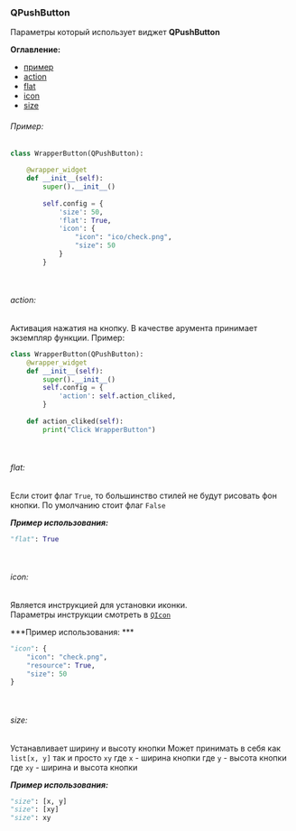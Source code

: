 ### QPushButton

Параметры который использует виджет **QPushButton**

**Оглавление:**
- [пример](#Пример)
- [action](#action)
- [flat](#flat)
- [icon](#icon)
- [size](#size)


###### Пример: 
```python
class WrapperButton(QPushButton):  
  
    @wrapper_widget  
    def __init__(self):  
        super().__init__()  
  
        self.config = {  
            'size': 50,  
            'flat': True,  
            'icon': {  
                "icon": "ico/check.png",  
                "size": 50  
            }  
        }
```


&nbsp;
###### action:
Активация нажатия на кнопку. В качестве арумента принимает экземпляр функции.
Пример:
```python
class WrapperButton(QPushButton):  
    @wrapper_widget  
    def __init__(self):  
        super().__init__()  
        self.config = {  
            'action': self.action_cliked,  
        }
	
	def action_cliked(self):  
    	print("Click WrapperButton")
```


&nbsp;
###### flat:
Если стоит флаг `True`, то большинство стилей не будут рисовать фон кнопки. По умолчанию стоит флаг `False`

***Пример использования:***
```python
"flat": True
```

&nbsp;
###### icon:
Является инструкцией для установки иконки.  
Параметры инструкции смотреть в [`QIcon`](QIcon.md)

***Пример использования: ***
```python
"icon": {
	"icon": "check.png",  
	"resource": True,  
	"size": 50
}
```

&nbsp;
###### size:
Устанавливает ширину и высоту кнопки
Может принимать в себя как `list[x, y]` так и просто `xy`
где `x` - ширина кнопки
где `y` - высота кнопки
где `xy` - ширина и высота кнопки

***Пример использования:***
```python
"size": [x, y]
"size": [xy]
"size": xy
```